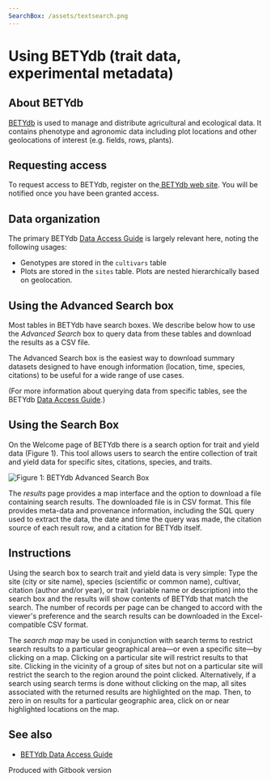 ```yaml
---
SearchBox: /assets/textsearch.png
---
```


# Using BETYdb \(trait data, experimental metadata\)

## About BETYdb

[BETYdb](https://github.com/terraref/documentation/tree/56f669dc870b3c3921bfc029914545574e70f8df/user/%7B%7Bbook.BETYdb_URL%7D%7D) is used to manage and distribute agricultural and ecological data. It contains phenotype and agronomic data including plot locations and other geolocations of interest \(e.g. fields, rows, plants\).

## Requesting access

To request access to BETYdb, register on the[ BETYdb web site](https://github.com/terraref/documentation/tree/56f669dc870b3c3921bfc029914545574e70f8df/user/%7B%7Bbook.BETYdb_URL%7D%7D). You will be notified once you have been granted access.

## Data organization

The primary BETYdb [Data Access Guide](https://pecan.gitbooks.io/betydb-data-access/content/) is largely relevant here, noting the following usages:

* Genotypes are stored in the `cultivars` table
* Plots are stored in the `sites` table. Plots are nested hierarchically based on geolocation.

## Using the Advanced Search box

Most tables in BETYdb have search boxes. We describe below how to use the _Advanced Search_ box to query data from these tables and download the results as a CSV file.

The Advanced Search box is the easiest way to download summary datasets designed to have enough information \(location, time, species, citations\) to be useful for a wide range of use cases.

\(For more information about querying data from specific tables, see the BETYdb [Data Access Guide](https://pecan.gitbooks.io/betydb-data-access/content/).\)

## Using the Search Box

On the Welcome page of BETYdb there is a search option for trait and yield data \(Figure 1\). This tool allows users to search the entire collection of trait and yield data for specific sites, citations, species, and traits.

![Figure 1: BETYdb Advanced Search Box](https://github.com/terraref/documentation/tree/56f669dc870b3c3921bfc029914545574e70f8df/user/%7B%7Bpage.SearchBox%7D%7D)

The _results_ page provides a map interface and the option to download a file containing search results. The downloaded file is in CSV format. This file provides meta-data and provenance information, including the SQL query used to extract the data, the date and time the query was made, the citation source of each result row, and a citation for BETYdb itself.

## Instructions

Using the search box to search trait and yield data is very simple: Type the site \(city or site name\), species \(scientific or common name\), cultivar, citation \(author and/or year\), or trait \(variable name or description\) into the search box and the results will show contents of BETYdb that match the search. The number of records per page can be changed to accord with the viewer's preference and the search results can be downloaded in the Excel-compatible CSV format.

The _search map_ may be used in conjunction with search terms to restrict search results to a particular geographical area—or even a specific site—by clicking on a map. Clicking on a particular site will restrict results to that site. Clicking in the vicinity of a group of sites but not on a particular site will restrict the search to the region around the point clicked. Alternatively, if a search using search terms is done without clicking on the map, all sites associated with the returned results are highlighted on the map. Then, to zero in on results for a particular geographic area, click on or near highlighted locations on the map.

## See also

* [BETYdb Data Access Guide](https://pecan.gitbooks.io/betydb-data-access/content/)

Produced with Gitbook version

